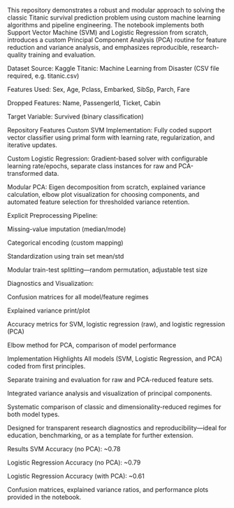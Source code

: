 This repository demonstrates a robust and modular approach to solving the classic Titanic survival prediction problem using custom machine learning algorithms and pipeline engineering. The notebook implements both Support Vector Machine (SVM) and Logistic Regression from scratch, introduces a custom Principal Component Analysis (PCA) routine for feature reduction and variance analysis, and emphasizes reproducible, research-quality training and evaluation.

Dataset
Source: Kaggle Titanic: Machine Learning from Disaster (CSV file required, e.g. titanic.csv)

Features Used: Sex, Age, Pclass, Embarked, SibSp, Parch, Fare

Dropped Features: Name, PassengerId, Ticket, Cabin

Target Variable: Survived (binary classification)

Repository Features
Custom SVM Implementation: Fully coded support vector classifier using primal form with learning rate, regularization, and iterative updates.

Custom Logistic Regression: Gradient-based solver with configurable learning rate/epochs, separate class instances for raw and PCA-transformed data.

Modular PCA: Eigen decomposition from scratch, explained variance calculation, elbow plot visualization for choosing components, and automated feature selection for thresholded variance retention.

Explicit Preprocessing Pipeline:

Missing-value imputation (median/mode)

Categorical encoding (custom mapping)

Standardization using train set mean/std

Modular train-test splitting—random permutation, adjustable test size

Diagnostics and Visualization:

Confusion matrices for all model/feature regimes

Explained variance print/plot

Accuracy metrics for SVM, logistic regression (raw), and logistic regression (PCA)

Elbow method for PCA, comparison of model performance


Implementation Highlights
All models (SVM, Logistic Regression, and PCA) coded from first principles.

Separate training and evaluation for raw and PCA-reduced feature sets.

Integrated variance analysis and visualization of principal components.

Systematic comparison of classic and dimensionality-reduced regimes for both model types.

Designed for transparent research diagnostics and reproducibility—ideal for education, benchmarking, or as a template for further extension.

Results
SVM Accuracy (no PCA): ~0.78

Logistic Regression Accuracy (no PCA): ~0.79

Logistic Regression Accuracy (with PCA): ~0.61

Confusion matrices, explained variance ratios, and performance plots provided in the notebook.
